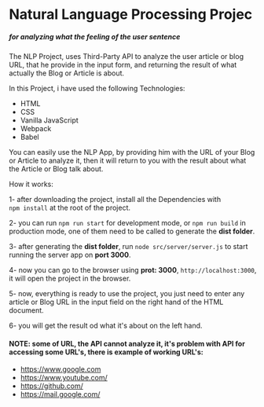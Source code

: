 # Natural Language Processing Projec
##### for analyzing what the feeling of the user sentence


The NLP Project, uses Third-Party API to analyze the user article or blog URL,
that he provide in the input form, and returning the result of what actually the Blog or Article 
is about.


In this Project, i have used the following Technologies:

- HTML
- CSS
- Vanilla JavaScript
- Webpack
- Babel


You can easily use the NLP App, by providing him with the URL of your Blog or Article to analyze it,
then it will return to you with the result about what the Article or Blog talk about.


How it works:

1- after downloading the project, install all the Dependencies with  
`npm install` at the root of the project.

2- you can run `npm run start` for development mode, or `npm run build` in production mode, 
one of them need to be called to generate the **dist folder**.

3- after generating the **dist folder**, run `node src/server/server.js` 
to start running the server app on **port 3000**.

4- now you can go to the browser using **prot: 3000**, 
`http://localhost:3000`, it will open the project in the browser.


5- now, everything is ready to use the project, you just need to enter any 
article or Blog URL in the input field on the right hand of the HTML document.

6- you will get the result od what it's about on the left hand.


#### NOTE: some of URL, the API cannot analyze it, it's problem with API for accessing some URL's, there is example of working URL's:

- https://www.google.com
- https://www.youtube.com/
- https://github.com/
- https://mail.google.com/

